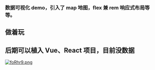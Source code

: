 ### 数据可视化 demo，引入了 map 地图，flex 兼 rem 响应式布局等等。

## 做着玩

## 后期可以植入 Vue、React 项目，目前没数据

[![foRhr9.png](https://z3.ax1x.com/2021/08/18/foRhr9.png)](https://imgtu.com/i/foRhr9)
